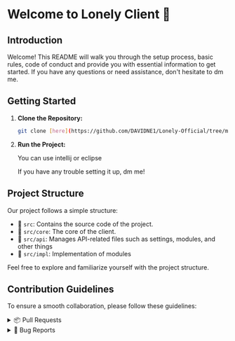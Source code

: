 # Welcome to Lonely Client 👋

## Introduction

Welcome! This README will walk you through the setup process, basic rules, code of conduct and provide you with essential information to get started. If you have any questions or need assistance, don't hesitate to dm me.
## Getting Started

1. **Clone the Repository:**
   ```bash
   git clone [here](https://github.com/DAVIDNE1/Lonely-Official/tree/master)
   ```

3. **Run the Project:**

   You can use intellij or eclipse

   If you have any trouble setting it up, dm me!

## Project Structure

Our project follows a simple structure:

- 📁 `src`: Contains the source code of the project.
- 📁 `src/core`: The core of the client.
- 📁 `src/api`: Manages API-related files such as settings, modules, and other things
- 📁 `src/impl`: Implementation of modules

Feel free to explore and familiarize yourself with the project structure.

## Contribution Guidelines

To ensure a smooth collaboration, please follow these guidelines:

<details>
<summary>📦 Pull Requests</summary>

1. Fork the repository and create your branch from `main`.
   ```bash
   git checkout -b feature/your-feature
   ```

2. Make sure your code adheres to the existing coding standards.

3. Test your changes thoroughly.

4. Open a pull request describing the changes you made and any relevant information.

5. Ensure that your branch is up-to-date with the main branch before creating the pull request.

</details>

<details>
<summary>🐛 Bug Reports</summary>

1. Clearly describe the issue, including steps to reproduce.

2. Provide any relevant error messages or screenshots.

3. Specify the version of the project in which the issue occurs.
